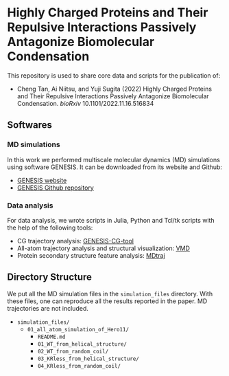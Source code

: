 # Highly Charged Proteins and Their Repulsive Interactions Passively Antagonize Biomolecular Condensation

This repository is used to share core data and scripts for the publication of:
- Cheng Tan, Ai Niitsu, and Yuji Sugita (2022) Highly Charged Proteins and Their Repulsive Interactions Passively Antagonize Biomolecular Condensation. *bioRxiv* 10.1101/2022.11.16.516834


## Softwares

### MD simulations

In this work we performed multiscale molecular dynamics (MD) simulations using software GENESIS. It can be downloaded from its website and Github:
- [GENESIS website](https://www.r-ccs.riken.jp/labs/cbrt/genesis-version-2-0/)
- [GENESIS Github repository](https://github.com/genesis-release-r-ccs/genesis)

### Data analysis

For data analysis, we wrote scripts in Julia, Python and Tcl/tk scripts with the help of the following tools:
- CG trajectory analysis: [GENESIS-CG-tool](https://github.com/genesis-release-r-ccs/genesis_cg_tool)
- All-atom trajectory analysis and structural visualization: [VMD](https://www.ks.uiuc.edu/Research/vmd/)
- Protein secondary structure feature analysis: [MDtraj](https://www.mdtraj.org/1.9.8.dev0/index.html)


## Directory Structure

We put all the MD simulation files in the `simulation_files` directory.  With these files, one can reproduce all the results reported in the paper. MD trajectories are not included.

- `simulation_files/`
  - `01_all_atom_simulation_of_Hero11/`
    - `README.md`
    - `01_WT_from_helical_structure/`
    - `02_WT_from_random_coil/`
    - `03_KRless_from_helical_structure/`
    - `04_KRless_from_random_coil/`
